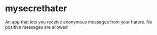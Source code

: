 # mysecrethater
An app that lets you receive anonymous messages from your haters. No positive messages are allowed
